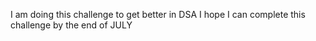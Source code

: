 I am doing this challenge to get better in DSA
I hope I can complete this challenge by the end of JULY
